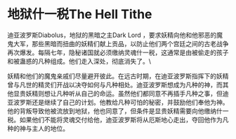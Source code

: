 # 地狱什一税The Hell Tithe

迪亚波罗斯Diabolus，地狱的黑暗之主Dark Lord
，要求妖精向他和他邪恶的魔鬼大军，那些黑暗而扭曲的妖精们献上贡品，以防止他们两个宫廷之间的古老战争再次爆发。每隔七年，隐秘诸国就必须缴纳灵魂什一税，这通常是由被偷走的孩子和被蛊惑的凡种组成。他们走入深处，彻底消失了。\

妖精和他们的魔鬼亲戚们尽量避开彼此。在远古时期，在迪亚波罗斯指挥下的妖精曾与凡世的精灵们开战以决夺如何与凡种相处。迪亚波罗斯想成为凡种的神，而其他显贵妖精则想让凡种听从自己的命运。虽然他们都同意不再插手凡种之事，但迪亚波罗斯还是继续了自己的计划。他教给凡种可怕的秘密，并鼓励他们奉他为神。他的背叛导致他被流放到地狱，他也同意了，但条件是显贵妖精需要向他缴纳什一税。如果他们不能将灵魂交付给他，迪亚波罗斯将从厄斯地心走出，夺回他作为凡种的神与主人的地位。
